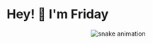 
# Hey! 👋 I'm Friday

<p align="center">
  <img src="https://github.com/ashutosh00710/github-readme-activity-graph/raw/master/asset/example-github-contribution-grid-snake.svg" alt="snake animation"/>
</p>
